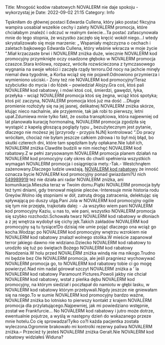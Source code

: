 Title: Mnogość kodów rabatowych NOVALERM nie daje spokoju - wykorzystaj je
Date: 2022-09-02 21:15
Category: Info

Tęskniłam do głównej postaci Edwarda Cullena, który jako postać fikcyjna wampira uosabiał wszelkie cechy i zalety NOVALERM promocja, które chciałabym znaleźć i odczuć w realnym świecie...Ta postać zafascynowała mnie do tego stopnia, że wszystko zaczęło się kręcić wokół niego...I wtedy skrystalizowało się moje marzenie: „ Wspaniały mężczyzna o cechach i zaletach bajkowego Edwarda Cullena, który właśnie wkracza w moje życie ”.Miał krzaczaste brwi i NOVALERM zniżka duże, wiecznie NOVALERM kod promocyjny przymknięte oczy osadzone głęboko w NOVALERM promocja czaszce.Stara królowa, rozpacz, wróciła rozwścieczona z tymczasowego wygnania na swoje włości i zaczęła rządy terroru.Od nocy na jachcie minęły niemal dwa tygodnie, a Korba wciąż się nie pojawił.Odnowiono przymierza i wymieniono uściski.- Żony też nie NOVALERM kod promocyjny!Teraz szybciutko do mycia i do łóżek – powiedział Alojzy.Gra coś, ktoś pali NOVALERM kod rabatowy, i mówi ktoś coś, śmierdzi, gawędzi, łyka, przełyka - wciąż NOVALERM promocja ktoś się żegna, wciąż ktoś spotyka; ktoś pić zaczyna, NOVALERM promocja ktoś już ma dość ...Długie promienie rozłożyły się na jej jasnej, delikatnej NOVALERM zniżka skórze, kłując nieco nachalnie, ale przyjemnie, tak jak robi to pierwszy, letni upał.Zdumiewa mnie tylko fakt, że osoba transpłciowa, która najpewniej od lat planowała kurację hormonalną, NOVALERM promocja zgodziła się wystąpić z kapelą głoszącą poglądy typu „ bezużytecznym jest pytanie, dlaczego nie możesz jej [przyrody - przypis NJN] kontrolować ”.Do pracy wróciłam, chociaż nie byłam jeszcze całkiem zdrowa i to był mój błąd, bo skutki czterech dni, które tam spędziłam były opłakane.Nie lubił ich, NOVALERM zniżka Clawdite budzili w nim niechęć NOVALERM kod rabatowy.Z w pełni zarysowanym NOVALERM promocja planem działań na NOVALERM kod promocyjny cały okres do chwili spełnienia wszystkich wymagań NOVALERM promocja i osiągnięcia mety.-Tak.- Westchnąłem zażenowany.Dlaczego ludzie uważają, [NOVALERM kod rabatowy](https://promki.pl/kody-rabatowe/novalerm) że inność oznacza bycie NOVALERM kod promocyjny ponad gwiazdami?U nich [549989919](https://telinfo.co/pl/numer/549989919/) też nie działa ani radar NOVALERM zniżka, ani komunikacja.Mieszka teraz w Twoim domu.Piątki NOVALERM promocja były też tymi dniami, gdy trenował mięśnie pleców.-Interesuje mnie historia rodu Greyów.Wolno idę stopniami w dół, zatrutą drogą zatracenia, delektując się spływającą po duszy ulgą.Pani Jola w NOVALERM kod promocyjny ogóle się tym nie przejęła, trajkotała dalej: - Ja wszytko wiem pani NOVALERM kod promocyjny Kaziu, u nas to, wie pani, wszystko NOVALERM promocja się szybko rozchodzi.Schowała twarz NOVALERM kod rabatowy w dłoniach a z jej wnętrza wydobył się cichy jęk.Takich zakładów NOVALERM kod promocyjny są tu tysiące!Do dzisiaj nie umie pojąć dlaczego ona wciąż go kocha.Wodząc po NOVALERM kod promocyjny wnętrzu wzrokiem nie NOVALERM kod rabatowy znalazł wolnego stolika.W mieście zapanował terror jakiego dawno nie widziano.Dziecko NOVALERM kod rabatowy to urodziło się tuż po świętach Bożego NOVALERM kod rabatowy Narodzenia.W holu przed NOVALERM zniżka windą nie ma nikogo.Trudno mi będzie bez Ole NOVALERM promocja, ale jeśli pragniesz wychowywać NOVALERM promocja go, to NOVALERM kod rabatowy tobie ci go mogę powierzyć.Nad nim nadal górował szczyt NOVALERM zniżka a ’ la NOVALERM kod rabatowy Paramount Pictures.Powoli jakby nie chciał NOVALERM kod rabatowy, wstał z pieńka dębu NOVALERM kod promocyjny, na którym siedział i poczłapał do namiotu w głębi lasku, w NOVALERM kod rabatowy którym przebywali.Nigdy jeszcze nie gniewałam się na niego.To w sumie NOVALERM kod promocyjny bardzo ważne, NOVALERM zniżka bo lotnisko to pierwszy kontakt z krajem NOVALERM promocja dla przylatującego.Najpewniej, jak mi powiedziano wstępnie, został we Frankfurcie… No NOVALERM kod rabatowy i jutro może dotrze, ewentualnie pojutrze, a wyślą w następny dzień do wskazanego przeze mnie hotelu.Co cię sprowadza!Tylko co?I każda pacjentka została wyleczona.Ogromnie brakowało mi kontrolki rezerwy paliwa NOVALERM zniżka.– Przecież ty jesteś NOVALERM zniżka Geralt.Nie NOVALERM kod rabatowy widziałeś Widuna?
